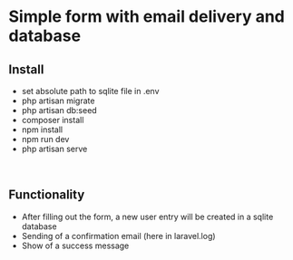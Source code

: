 # Simple form with email delivery and database

## Install

-   set absolute path to sqlite file in .env
-   php artisan migrate
-   php artisan db:seed
-   composer install
-   npm install
-   npm run dev
-   php artisan serve

<br />

## Functionality

-   After filling out the form, a new user entry will be created in a sqlite database
-   Sending of a confirmation email (here in laravel.log)
-   Show of a success message
